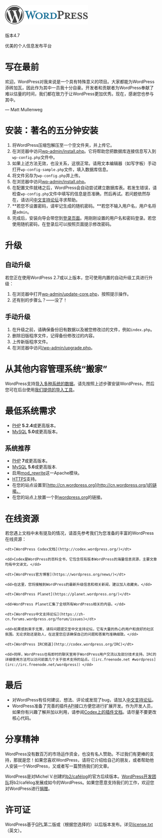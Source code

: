 # [![WordPress](wp-admin/images/wordpress-logo.png)](https://wordpress.org/)
版本4.7

优美的个人信息发布平台

# 写在最前

欢迎。WordPress对我来说是一个具有特殊意义的项目。大家都能为WordPress添砖加瓦，因此作为其中一员我十分自豪。开发者和贡献者为WordPress奉献了难以估量的时间，我们都在致力于让WordPress更加优秀。现在，感谢您也参与其中。

— Matt Mullenweg

# 安装：著名的五分钟安装

1.  将WordPress压缩包解压至一个空文件夹，并上传它。
2.  在浏览器中访问<span class="file">[wp-admin/install.php](wp-admin/install.php)</span>。它将帮助您把数据库连接信息写入到`wp-config.php`文件中。
1.  如果上述方法无效，也没关系，这很正常。请用文本编辑器（如写字板）手动打开`wp-config-sample.php`文件，填入数据库信息。
2.  将文件另存为`wp-config.php`并上传。
3.  在浏览器中访问<span class="file">[wp-admin/install.php](wp-admin/install.php)</span>。
3.  在配置文件就绪之后，WordPress会自动尝试建立数据库表。若发生错误，请检查`wp-config.php`文件中填写的信息是否准确，然后再试。若问题依然存在，请访问[中文支持论坛](http://zh-cn.forums.wordpress.org/ "WordPress支持论坛")寻求帮助。
4.  **若您不设置密码，请牢记生成的随机密码。**若您不输入用户名，用户名将是`admin`。
5.  完成后，安装向导会带您到[登录页面](wp-login.php)。用刚刚设置的用户名和密码登录。若您使用随机密码，在登录后可以按照页面提示修改密码。

# 升级

## 自动升级

若您正在使用WordPress 2.7或以上版本，您可使用内置的自动升级工具进行升级：

1.  在浏览器中打开<span class="file">[wp-admin/update-core.php](wp-admin/update-core.php)</span>，按照提示操作。
2.  还有别的步骤么？——没了！

## 手动升级

1.  在升级之前，请确保备份旧有数据以及被您修改过的文件，例如`index.php`。
2.  删除旧版程序文件，记得备份修改过的内容。
3.  上传新版程序文件。
4.  在浏览器中访问<span class="file">[/wp-admin/upgrade.php](wp-admin/upgrade.php)。</span>

# 从其他内容管理系统“搬家”

WordPress支持[导入多种系统的数据](http://codex.wordpress.org/Importing_Content)。请先按照上述步骤安装WordPress，然后您可在后台使用[我们提供的导入工具](wp-admin/import.php "导入WordPress")。

# 最低系统需求

*   [PHP](http://php.net/) **5.2.4**或更高版本。
*   [MySQL](http://www.mysql.com/) **5.0**或更高版本。

## 系统推荐

*   [PHP](https://secure.php.net/) **7**或更高版本。
*   [MySQL](https://www.mysql.com/) **5.6**或更高版本.
*   启用[mod_rewrite](http://httpd.apache.org/docs/2.2/mod/mod_rewrite.html)这一Apache模块。
*   [HTTPS](https://wordpress.org/news/2016/12/moving-toward-ssl/)支持。
*   在您的站点设置至[http://cn.wordpress.org](http://cn.wordpress.org/)的链接。
*   在您的站点上放置一个到[wordpress.org](https://cn.wordpress.org/)的链接。

# 在线资源

若您遇上文档中未有提及的情况，请首先参考我们为您准备的丰富的WordPress在线资源：

<dl>

	<dt>[WordPress Codex文档](http://codex.wordpress.org/)</dt>

	<dd>Codex是WordPress的百科全书，它包含现有版本WordPress的海量信息资源，主要文章均有中文译文。</dd>

	<dt>[WordPress官方博客](https://wordpress.org/news/)</dt>

	<dd>在这里，您将接触到WordPress的最新升级信息和相关新闻，建议加入收藏夹。</dd>

	<dt>[WordPress Planet](https://planet.wordpress.org/)</dt>

	<dd>WordPress Planet汇集了全球所有WordPress相关的内容。</dd>

	<dt>[WordPress中文支持论坛](https://zh-cn.forums.wordpress.org/forum/issues)</dt>

	<dd>如果感到束手无策，请将问题提交至中文支持论坛，它有大量的热心的用户和良好的社区氛围。无论求助还是助人，在这里您应该确保自己的问题和答案均准确细致。</dd>

	<dt>[WordPress IRC频道](http://codex.wordpress.org/IRC)</dt>

	<dd>同样，WordPress也有即时的聊天室用于WordPress用户交流以及部分技术支持。IRC的详细使用方法可以访问前面几个关于技术支持的站点。（[irc.freenode.net #wordpress](irc://irc.freenode.net/wordpress)）</dd>

</dl>

# 最后

*   对WordPress有任何建议、想法、评论或发现了bug，请加入[中文支持论坛](http://zh-cn.forums.wordpress.org/)。
*   WordPress准备了完善的插件<abbr title="应用编程接口">API</abbr>接口方便您进行扩展开发。作为开发人员，如果你有兴趣了解并加以利用，请参阅[Codex上的插件文档](http://codex.wordpress.org/Plugin_API)。请尽量不要更改核心代码。

# 分享精神

WordPress没有数百万的市场运作资金，也没有名人赞助。不过我们有更棒的支持，那就是您！如果您喜欢WordPress，请将它介绍给自己的朋友，或者帮助他人安装一个WordPress，又或者写一篇赞扬我们的文章。

WordPress是对Michel V.创建的[b2/cafélog](http://cafelog.com/)的官方后续版本。[WordPress开发团队](http://wordpress.org/about/)将b2/cafélog发展成如今的WordPress。如果您愿意支持我们的工作，欢迎您对WordPress进行[捐赠](http://wordpress.org/donate/)。

# 许可证

WordPress基于<abbr title="GNU通用公共许可证">GPL</abbr>第二版或（根据您选择的）以后版本发布。详见[license.txt](license.txt)（英文）。